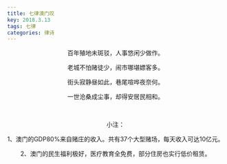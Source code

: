 ```yaml
---
title: 七律澳门叹
key: 2018.3.13
tags: 七律
categories: 律诗
---
```


<p align="center">百年殖地未斑驳，人事悠闲少做作。
</p>
<p align="center">老城不怕赌徒少，闹市哪堪嫖客多。
</p>
<p align="center">街头寂静昼如此，巷尾喧哗夜奈何。
</p>
<p align="center">一世沧桑成尘事，却得安居民相和。
</p>
<p align="center"></br>
</p>
<p align="center">小注：
</p>
<p align="center">1、澳门的GDP80%来自赌庄的收入。共有37个大型赌场，每天收入可达10亿元。
</p>
<p align="center">2、澳门的民生福利极好，医疗教育全免费，部分住房也实行低价租赁。
</p>
<p align="center"></br>
</p>
